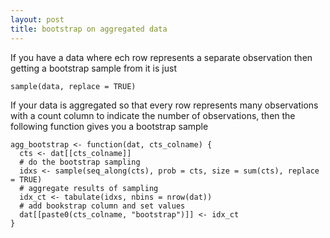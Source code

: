 ```yaml
---
layout: post
title: bootstrap on aggregated data
---
```


If you have a data where ech row represents a separate observation then
getting a bootstrap sample from it is just

    sample(data, replace = TRUE)

If your data is aggregated so that every row represents many observations
with a count column to indicate the number of observations, then the
following function gives you a bootstrap sample

    agg_bootstrap <- function(dat, cts_colname) {
      cts <- dat[[cts_colname]]
      # do the bootstrap sampling
      idxs <- sample(seq_along(cts), prob = cts, size = sum(cts), replace = TRUE)
      # aggregate results of sampling
      idx_ct <- tabulate(idxs, nbins = nrow(dat))
      # add bookstrap column and set values
      dat[[paste0(cts_colname, "bootstrap")]] <- idx_ct
    }